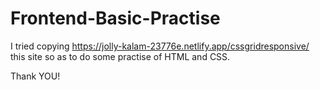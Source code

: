 # Frontend-Basic-Practise

 I tried copying https://jolly-kalam-23776e.netlify.app/cssgridresponsive/ this site so as to do some practise of HTML and CSS.
 
 Thank YOU!
